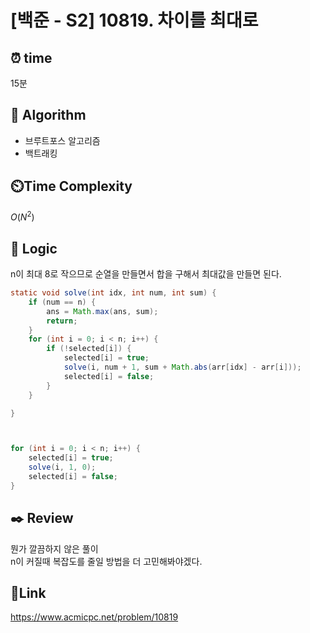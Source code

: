 # [백준 - S2] 10819. 차이를 최대로

## ⏰ **time**

15분

## :pushpin: **Algorithm**

- 브루트포스 알고리즘
- 백트래킹
## ⏲️**Time Complexity**

$O(N^2)$

## :round_pushpin: **Logic**
n이 최대 8로 작으므로 순열을 만들면서 합을 구해서 최대값을 만들면 된다.
```java
static void solve(int idx, int num, int sum) {
    if (num == n) {
        ans = Math.max(ans, sum);
        return;
    }
    for (int i = 0; i < n; i++) {
        if (!selected[i]) {
            selected[i] = true;
            solve(i, num + 1, sum + Math.abs(arr[idx] - arr[i]));
            selected[i] = false;
        }
    }

}



for (int i = 0; i < n; i++) {
    selected[i] = true;
    solve(i, 1, 0);
    selected[i] = false;
}
```

## :black_nib: **Review**
뭔가 깔끔하지 않은 풀이  
n이 커질때 복잡도를 줄일 방법을 더 고민해봐야겠다.
## 📡**Link**

https://www.acmicpc.net/problem/10819
